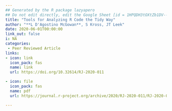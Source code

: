 ```yaml
---
## Generated by the R package lazyapero
## Do not edit directly, edit the Google Sheet [id = 1HPQDH3tOXtZb1DV--8wR9CKAzUz5aywWc2vM3OQ5SrU]
title: "Tools for Analyzing R Code the Tidy Way"
author: "**L D'Agostino McGowan**, S Kross, JT Leek"
date: 2020-06-01T00:00:00
link_out: false
i: NA
categories:
 - Peer Reviewed Article
links:
- icon: link
  icon_pack: fas
  name: link
  url: https://doi.org/10.32614/RJ-2020-011

- icon: file
  icon_pack: fas
  name: pdf
  url: https://journal.r-project.org/archive/2020/RJ-2020-011/RJ-2020-011.pdf

---
```




